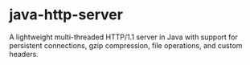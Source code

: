 # java-http-server
A lightweight multi-threaded HTTP/1.1 server in Java with support for persistent connections, gzip compression, file operations, and custom headers.
